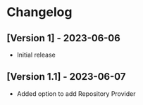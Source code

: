 # Changelog

## [Version 1] - 2023-06-06

- Initial release

## [Version 1.1] - 2023-06-07

- Added option to add Repository Provider
